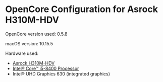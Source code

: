 # OpenCore Configuration for Asrock H310M-HDV

OpenCore version used: 0.5.8

macOS version: 10.15.5

Hardware used:

- [Asrock H310M-HDV](http://www.asrock.com/MB/Intel/H310M-HDV/)
- [Intel® Core™ i5-8400 Processor](https://ark.intel.com/content/www/us/en/ark/products/126687/intel-core-i5-8400-processor-9m-cache-up-to-4-00-ghz.html)
- Intel® UHD Graphics 630 (integrated graphics)
